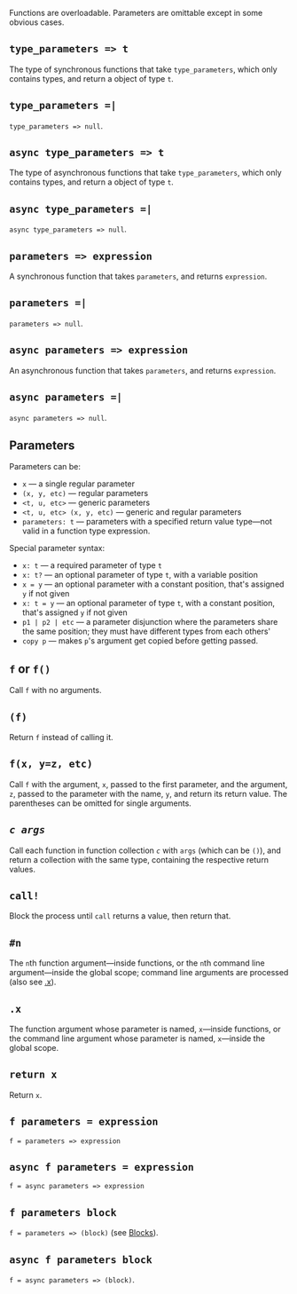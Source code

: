 Functions are overloadable. Parameters are omittable except in some obvious cases.

## `type_parameters => t`
The type of synchronous functions that take `type_parameters`, which only contains types, and return a object of type `t`.

## `type_parameters =|`
`type_parameters => null`.

## `async type_parameters => t`
The type of asynchronous functions that take `type_parameters`, which only contains types, and return a object of type `t`.

## `async type_parameters =|`
`async type_parameters => null`.

## `parameters => expression`
A synchronous function that takes `parameters`, and returns `expression`.

## `parameters =|`
`parameters => null`.

## `async parameters => expression`
An asynchronous function that takes `parameters`, and returns `expression`.

## `async parameters =|`
`async parameters => null`.

## Parameters
Parameters can be:
* `x` — a single regular parameter
* `(x, y, etc)` — regular parameters
* `<t, u, etc>` — generic parameters
* `<t, u, etc> (x, y, etc)` — generic and regular parameters
* `parameters: t` — parameters with a specified return value type—not valid in a function type expression.

Special parameter syntax:

* `x: t` — a required parameter of type `t`
* `x: t?` — an optional parameter of type `t`, with a variable position
* `x = y` — an optional parameter with a constant position, that's assigned `y` if not given
* `x: t = y` — an optional parameter of type `t`, with a constant position, that's assigned `y` if not given
* `p1 | p2 | etc` — a parameter disjunction where the parameters share the same position; they must have different types from each others'
* `copy p` — makes `p`'s argument get copied before getting passed.

## `f` or `f()`
Call `f` with no arguments.

## `(f)`
Return `f` instead of calling it.

## `f(x, y=z, etc)`
Call `f` with the argument, `x`, passed to the first parameter, and the argument, `z`, passed  to the parameter with the name, `y`, and return its return value. The parentheses can be omitted for single arguments.

## *`c args`*
Call each function in function collection *`c`* with `args` (which can be `()`), and return a collection with the same type, containing the respective return values.

## `call!`
Block the process until `call` returns a value, then return that.

## `#n`
The `n`th function argument—inside functions, or the `n`th command line argument—inside the global scope; command line arguments are processed (also see [.x](#x-5)).

## `.x`
The function argument whose parameter is named, `x`—inside functions, or the command line argument whose parameter is named, `x`—inside the global scope.

## `return x`
Return `x`.

## `f parameters = expression`
`f = parameters => expression`

## `async f parameters = expression`
`f = async parameters => expression`

## `f parameters block`
`f = parameters => (block)` (see [Blocks](#blocks)).

## `async f parameters block`
`f = async parameters => (block)`.
